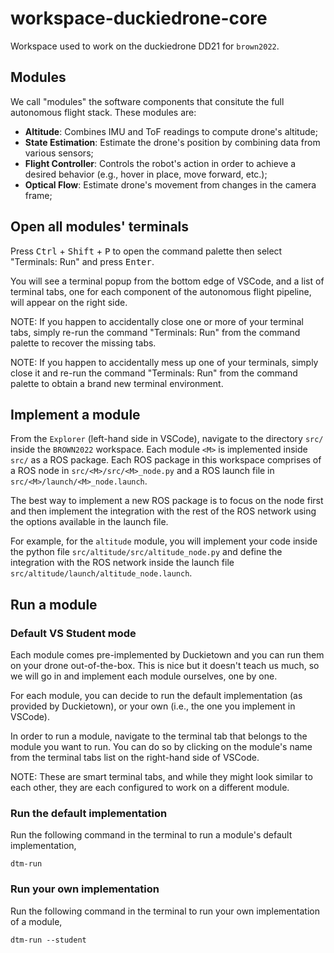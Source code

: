 # workspace-duckiedrone-core

Workspace used to work on the duckiedrone DD21 for `brown2022`.


## Modules

We call "modules" the software components that consitute the full
autonomous flight stack.
These modules are:

- **Altitude**: Combines IMU and ToF readings to compute drone's altitude;
- **State Estimation**: Estimate the drone's position by combining data from various sensors;
- **Flight Controller**: Controls the robot's action in order to achieve a desired behavior (e.g., hover in place, move forward, etc.);
- **Optical Flow**: Estimate drone's movement from changes in the camera frame;


## Open all modules' terminals

Press <kbd>Ctrl</kbd> + <kbd>Shift</kbd> + <kbd>P</kbd> to open the
command palette then select "Terminals: Run" and press <kbd>Enter</kbd>.

You will see a terminal popup from the bottom edge of VSCode, and a 
list of terminal tabs, one for each component of the autonomous flight 
pipeline, will appear on the right side.

NOTE: If you happen to accidentally close one or more of your
terminal tabs, simply re-run the command "Terminals: Run" from the
command palette to recover the missing tabs.

NOTE: If you happen to accidentally mess up one of your terminals, simply
close it and re-run the command "Terminals: Run" from the
command palette to obtain a brand new terminal environment.


## Implement a module

From the `Explorer` (left-hand side in VSCode), navigate to the directory
`src/` inside the `BROWN2022` workspace.
Each module `<M>` is implemented inside `src/` as a ROS package.
Each ROS package in this workspace comprises of a ROS node in 
`src/<M>/src/<M>_node.py` and a ROS launch file in 
`src/<M>/launch/<M>_node.launch`.

The best way to implement a new ROS package is to focus on the 
node first and then implement the integration with the rest of the
ROS network using the options available in the launch file.

For example, for the `altitude` module, you will 
implement your code inside the python file 
`src/altitude/src/altitude_node.py` 
and define the integration with the ROS network inside the launch file
`src/altitude/launch/altitude_node.launch`.


## Run a module

### Default VS Student mode

Each module comes pre-implemented by Duckietown and you can run them
on your drone out-of-the-box. This is nice but it doesn't teach us much, 
so we will go in and implement each module ourselves, one by one.

For each module, you can decide to run the default implementation 
(as provided by Duckietown), or your own (i.e., the one you implement 
in VSCode).

In order to run a module, navigate to the terminal tab that belongs to 
the module you want to run. You can do so by clicking on the module's 
name from the terminal tabs list on the right-hand side of VSCode.

NOTE: These are smart terminal tabs, and while they might look similar 
to each other, they are each configured to work on a different module.

### Run the default implementation

Run the following command in the terminal to run a module's default 
implementation,

```shell
dtm-run
```


### Run your own implementation

Run the following command in the terminal to run your own
implementation of a module,

```shell
dtm-run --student
```


